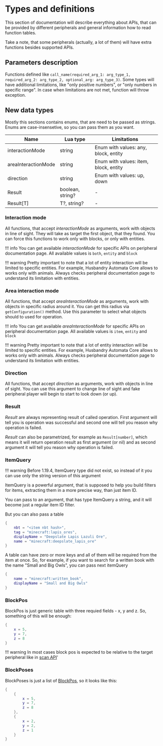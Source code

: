 # Types and definitions

This section of documentation will describe everything about APIs, that can be provided by different peripherals and general information how to read function tables.

Take a note, that some peripherals (actually, a lot of them) will have extra functions besides supported APIs.

## Parameters description

Functions defined like `call_name(required_arg_1: arg_type_1, required_arg_2: arg_type_2, optional_arg: arg_type_3)`. Some types will have additional limitations, like "only positive numbers", or "only numbers in specific range". In case when limitations are not met, function will throw exception.

## New data types

Mostly this sections contains enums, that are need to be passed as strings. Enums are case-insensetive, so you can pass them as you want.

| Name                | Lua type         | Limitations                           |
|---------------------|------------------|---------------------------------------|
| interactionMode     | string           | Enum with values: any, block, entity  |
| areaInteractionMode | string           | Enum with values: item, block, entity |
| direction           | string           | Enum with values: up, down            |
| Result              | boolean, string? | -                                     |
| Result[T]           | T?, string?      | -                                     |

### Interaction mode

All functions, that accept _interactionMode_ as arguments, work with objects in line of sight. They will take as target the first object, that they found. You can force this functions to work only with blocks, or only with entities.

!!! info
    You can get available _interactionMode_ for specific APIs on peripheral documentation page. All available values is `both`, `entity` and `block`

!!! warning
    Pretty important to note that a lot of entity interaction will be limited to specific entities. For example, Husbandry Automata Core allows to works only with animals. Always checks peripheral documentation page to understand its limitation with entities.

### Area interaction mode

All functions, that accept _areaInteractionMode_ as arguments, work with objects in specific radius around it. You can get this radius via `getConfiguration()` method. Use this parameter to select what objects should to used for operation.

!!! info
    You can get available _areaInteractionMode_ for specific APIs on peripheral documentation page. All available values is `item`, `entity` and `block`

!!! warning
    Pretty important to note that a lot of entity interaction will be limited to specific entities. For example, Husbandry Automata Core allows to works only with animals. Always checks peripheral documentation page to understand its limitation with entities.

### Direction

All functions, that accept _direction_ as arguments, work with objects in line of sight. You can use this argument to change line of sight and fake peripheral player will begin to start to look down (or up).

### Result

_Result_ are always representing result of called operation. First argument will tell you is operation was successful and second one will tell you reason why operation is failed.

_Result_ can also be parametrized, for example as `Result[number]`, which means it will return operation result as first argument (or nil) and as second argument it will tell you reason why operation is failed.


### ItemQuery

!!! warning
    Before 1.19.4, ItemQuery type did not exist, so instead of it you can use only the string version of this argument

ItemQuery is a powerful argument, that is supposed to help you build filters for items, extracting them in a more precise way, than just item ID.

You can pass to an argument, that has type ItemQuery a string, and it will become just a regular item ID filter. 

But you can also pass a table

```lua
{
    nbt = "<item nbt hash>",
    tag = "minecraft:lapis_ores",
    displayName = "Deepslate Lapis Lazuli Ore",
    name = "minecraft:deepslate_lapis_ore"
}
```

A table can have zero or more keys and all of them will be required from the item at once. So, for example, if you want to search for a written book with the name "Small and Big Owls", you can pass next itemQuery

```lua
{
    name = "minecraft:written_book",
    displayName = "Small and Big Owls"
}
```


### BlockPos

BlockPos is just generic table with three requied fields - x, y and z. So, something of this will be enough:

```lua
{
    x = 5,
    y = 7,
    z = 8
}
```

!!! warning
    In most cases block pos is expected to be relative to the target peripheral like in [scan API](scan.md)'


### BlockPoses

BlockPoses is just a list of [BlockPos](introduction.md#blockpos), so it looks like this:

```lua
{
    {
        x = 5,
        y = 7,
        z = 8
    },
    {
        x = 2,
        y = 2,
        z = 1
    }
}
```
